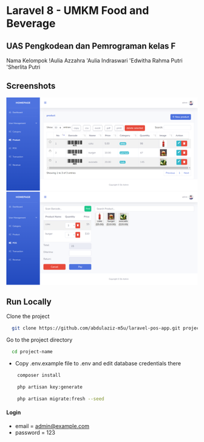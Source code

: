 # Laravel 8 - UMKM Food and Beverage

## UAS Pengkodean dan Pemrograman kelas F
Nama Kelompok
!Aulia Azzahra
'Aulia Indraswari 
'Edwitha Rahma Putri
'Sherlita Putri

## Screenshots

![preview img](/preview.png)
![preview img](/preview2.png)

## Run Locally

Clone the project

```bash
  git clone https://github.com/abdulaziz-m5u/laravel-pos-app.git project-name
```

Go to the project directory

```bash
  cd project-name
```

-   Copy .env.example file to .env and edit database credentials there

```bash
    composer install
```

```bash
    php artisan key:generate
```

```bash
    php artisan migrate:fresh --seed
```

#### Login

-   email = admin@example.com
-   password = 123
